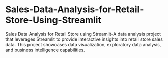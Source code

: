# Sales-Data-Analysis-for-Retail-Store-Using-Streamlit
Sales Data Analysis for Retail Store using Streamlit-A data analysis project that leverages Streamlit to provide interactive insights into retail store sales data. This project showcases data visualization, exploratory data analysis, and business intelligence capabilities.
